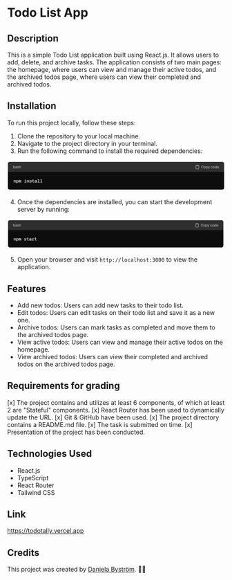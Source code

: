 # Todo List App

## Description

This is a simple Todo List application built using React.js. It allows users to add, delete, and archive tasks. The application consists of two main pages: the homepage, where users can view and manage their active todos, and the archived todos page, where users can view their completed and archived todos.

## Installation

To run this project locally, follow these steps:

1. Clone the repository to your local machine.
2. Navigate to the project directory in your terminal.
3. Run the following command to install the required dependencies:

![alt text](/src/assets/install.png)

4. Once the dependencies are installed, you can start the development server by running:

![alt text](/src/assets/start.png)

5. Open your browser and visit `http://localhost:3000` to view the application.

## Features

- Add new todos: Users can add new tasks to their todo list.
- Edit todos: Users can edit tasks on their todo list and save it as a new one.
- Archive todos: Users can mark tasks as completed and move them to the archived todos page.
- View active todos: Users can view and manage their active todos on the homepage.
- View archived todos: Users can view their completed and archived todos on the archived todos page.

## Requirements for grading

[x] The project contains and utilizes at least 6 components, of which at least 2 are "Stateful" components.
[x] React Router has been used to dynamically update the URL.
[x] Git & GitHub have been used.
[x] The project directory contains a README.md file.
[x] The task is submitted on time.
[x] Presentation of the project has been conducted.

## Technologies Used

- React.js
- TypeScript
- React Router
- Tailwind CSS

## Link

https://todotally.vercel.app

## Credits

This project was created by [Daniela Byström](https://github.com/danibystrom). 💪🏼
